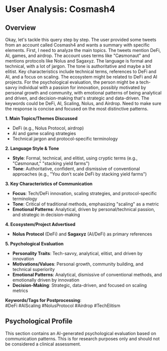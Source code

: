 # User Analysis: Cosmash4

## Overview

<think>
Okay, let's tackle this query step by step. The user provided some tweets from an account called Cosmash4 and wants a summary with specific elements. First, I need to analyze the main topics. The tweets mention DeFi, AI, games, and airdrop. The account uses terms like "Cøsmonaut" and mentions protocols like Nolus and Sagaxyz. The language is formal and technical, with a lot of jargon. The tone is authoritative and maybe a bit elitist. Key characteristics include technical terms, references to DeFi and AI, and a focus on scaling. The ecosystem might be related to DeFi and AI projects. For the psychological evaluation, the person might be a tech-savvy individual with a passion for innovation, possibly motivated by personal growth and community, with emotional patterns of being analytical and driven, and decision-making that's strategic and data-driven. The keywords could be DeFi, AI, Scaling, Nolus, and Airdrop. Need to make sure the response is concise and focused on the most distinctive patterns.
</think>

**1. Main Topics/Themes Discussed**  
- DeFi (e.g., Nolus Protocol, airdrop)  
- AI and game scaling strategies  
- Technical jargon and protocol-specific terminology  

**2. Language Style & Tone**  
- **Style**: Formal, technical, and elitist, using cryptic terms (e.g., "Cøsmonaut," "stacking yield farms")  
- **Tone**: Authoritative, confident, and dismissive of conventional approaches (e.g., "You don’t scale DeFi by stacking yield farms")  

**3. Key Characteristics of Communication**  
- **Focus**: Tech/DeFi innovation, scaling strategies, and protocol-specific terminology  
- **Tone**: Critical of traditional methods, emphasizing "scaling" as a metric  
- **Emotional Patterns**: Analytical, driven by personal/technical passion, and strategic in decision-making  

**4. Ecosystem/Project Advertised**  
- **Nolus Protocol** (DeFi) and **Sagaxyz** (AI/DeFi) as primary references  

**5. Psychological Evaluation**  
- **Personality Traits**: Tech-savvy, analytical, elitist, and driven by innovation  
- **Motivations/Values**: Personal growth, community building, and technical superiority  
- **Emotional Patterns**: Analytical, dismissive of conventional methods, and emotionally driven by innovation  
- **Decision-Making**: Strategic, data-driven, and focused on scaling metrics  

**Keywords/Tags for Postprocessing**:  
#DeFi #AIScaling #NolusProtocol #Airdrop #TechElitism

## Psychological Profile

This section contains an AI-generated psychological evaluation based on communication patterns. This is for research purposes only and should not be considered a clinical assessment.